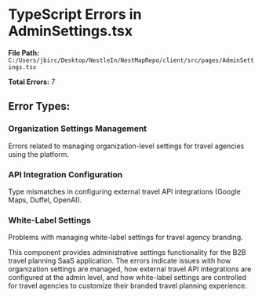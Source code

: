 # TypeScript Errors in AdminSettings.tsx

**File Path:** `C:/Users/jbirc/Desktop/NestleIn/NestMapRepo/client/src/pages/AdminSettings.tsx`

**Total Errors:** 7

## Error Types:

### Organization Settings Management
Errors related to managing organization-level settings for travel agencies using the platform.

### API Integration Configuration
Type mismatches in configuring external travel API integrations (Google Maps, Duffel, OpenAI).

### White-Label Settings
Problems with managing white-label settings for travel agency branding.

This component provides administrative settings functionality for the B2B travel planning SaaS application. The errors indicate issues with how organization settings are managed, how external travel API integrations are configured at the admin level, and how white-label settings are controlled for travel agencies to customize their branded travel planning experience.

